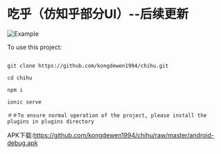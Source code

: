 # 吃乎（仿知乎部分UI）--后续更新

![Example](https://github.com/kongdewen1994/chihu/blob/master/chihu.gif)

To use this project:

```shell

git clone https://github.com/kongdewen1994/chihu.git

cd chihu

npm i

ionic serve

＃＃To ensure normal operation of the project, please install the plugins in plugins directory

```

APK下载:https://github.com/kongdewen1994/chihu/raw/master/android-debug.apk
